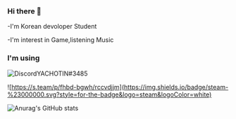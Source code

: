 ### Hi there 👋

-I'm Korean devoloper Student

-I'm interest in Game,listening Music

### I'm using

![Discord](https://img.shields.io/badge/Discord-%235865F2.svg?style=for-the-badge&logo=discord&logoColor=white)YACHOTIN#3485

![https://s.team/p/fhbd-bgwh/rccvdjjm](https://img.shields.io/badge/steam-%23000000.svg?style=for-the-badge&logo=steam&logoColor=white)

![Anurag's GitHub stats](https://github-readme-stats.vercel.app/api?username=YACHOTIN&show_icons=true&theme=radical)
